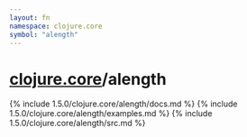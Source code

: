 ```yaml
---
layout: fn
namespace: clojure.core
symbol: "alength"
---
```


# [clojure.core](../)/alength

{% include 1.5.0/clojure.core/alength/docs.md %}
{% include 1.5.0/clojure.core/alength/examples.md %}
{% include 1.5.0/clojure.core/alength/src.md %}


